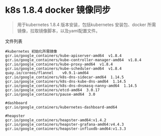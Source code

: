 # k8s 1.8.4 docker 镜像同步

> 用于kubernetes 1.8.4 版本安装，包括kubernetes 安装包、docker 所需镜像，拉取镜像脚本，以及yaml配置文件。



文件列表

	#kubernetes 初始化所需镜像
	gcr.io/google_containers/kube-apiserver-amd64  v1.8.4
	gcr.io/google_containers/kube-controller-manager-amd64  v1.8.4
	gcr.io/google_containers/kube-proxy-amd64  v1.8.4
	gcr.io/google_containers/kube-scheduler-amd64  v1.8.4
	quay.io/coreos/flannel    v0.9.1-amd64
	gcr.io/google_containers/k8s-dns-sidecar-amd64  1.14.5
	gcr.io/google_containers/k8s-dns-kube-dns-amd64  1.14.5
	gcr.io/google_containers/k8s-dns-dnsmasq-nanny-amd64  1.14.5
	gcr.io/google_containers/etcd-amd64  3.0.17
	gcr.io/google_containers/pause-amd64  3.0

	#dashboard
	gcr.io/google_containers/kubernetes-dashboard-amd64
	
	#heapster
	gcr.io/google_containers/heapster-amd64:v1.4.2
	gcr.io/google_containers/heapster-grafana-amd64:v4.4.3
	gcr.io/google_containers/heapster-influxdb-amd64:v1.3.3